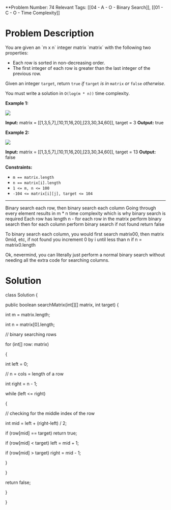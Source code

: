 
**Problem Number: 74
Relevant Tags: [[04 - A - O - Binary Search]], [[01 - C - O - Time Complexity]]
<h1> Problem Description </h1>
You are given an `m x n` integer matrix `matrix` with the following two properties:

- Each row is sorted in non-decreasing order.
- The first integer of each row is greater than the last integer of the previous row.

Given an integer `target`, return `true` _if_ `target` _is in_ `matrix` _or_ `false` _otherwise_.

You must write a solution in `O(log(m * n))` time complexity.

**Example 1:**

![](https://assets.leetcode.com/uploads/2020/10/05/mat.jpg)

**Input:** matrix = [[1,3,5,7],[10,11,16,20],[23,30,34,60]], target = 3
**Output:** true

**Example 2:**

![](https://assets.leetcode.com/uploads/2020/10/05/mat2.jpg)

**Input:** matrix = [[1,3,5,7],[10,11,16,20],[23,30,34,60]], target = 13
**Output:** false

**Constraints:**

- `m == matrix.length`
- `n == matrix[i].length`
- `1 <= m, n <= 100`
- `-104 <= matrix[i][j], target <= 104`

-----
Binary search each row, then binary search each column
Going through every element results in m * n time complexity which is why binary search is required
Each row has length n - for each row in the matrix perform binary search then for each column perform binary search if not found return false

To binary search each column, you would first search matrix00, then matrix 0mid, etc, if not found you increment 0 by i until less than n if n = matrix0.length

Ok, nevermind, you can literally just perform a normal binary search without needing all the extra code for searching columns. 
<h1> Solution </h1>
class Solution {

public boolean searchMatrix(int[][] matrix, int target) {

int m = matrix.length;

int n = matrix[0].length;

  

// binary searching rows

for (int[] row: matrix)

{

int left = 0;

// n = cols = length of a row

int right = n - 1;

  

while (left <= right)

{

// checking for the middle index of the row

int mid = left + (right-left) / 2;

  

if (row[mid] == target) return true;

if (row[mid] < target) left = mid + 1;

if (row[mid] > target) right = mid - 1;

}

}

  

return false;

}

}
